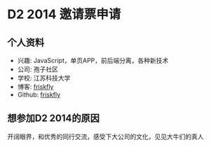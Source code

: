 # D2 2014 邀请票申请

## 个人资料

- 兴趣: JavaScript，单页APP，前后端分离，各种新技术
- 公司: 孢子社区
- 学校: 江苏科技大学
- 博客: [friskfly](http://friskfly.cnblogs.com/) 
- Github: [friskfly](https://github.com/friskfly)

## 想参加D2 2014的原因

开阔眼界，和优秀的同行交流，感受下大公司的文化，见见大牛们的真人
